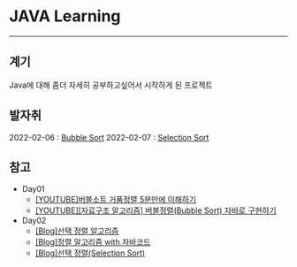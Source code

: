 # JAVA Learning 
------------

## 계기
Java에 대해 좀더 자세히 공부하고싶어서 시작하게 된 프로젝트

## 발자취
2022-02-06 : [Bubble Sort](https://github.com/applan/Learning/tree/main/day01)
2022-02-07 : [Selection Sort](https://github.com/applan/Learning/tree/main/day02)

## 참고 
* Day01 
	* [\[YOUTUBE\]버블소트 거품정렬 5분만에 이해하기](https://youtu.be/RCnyz-Bfkmc)
	* [\[YOUTUBE\]\[자료구조 알고리즘\] 버블정렬(Bubble Sort) 자바로 구현하기](https://youtu.be/YbsQiiubO74)
* Day02
	* [\[Blog\]선택 정렬 알고리즘](https://hanhyx.tistory.com/37)
	* [\[Blog\]정렬 알고리즘 with 자바코드](https://scshim.tistory.com/267)
	* [\[Blog\]선택 정렬\(Selection Sort\)](https://st-lab.tistory.com/168)